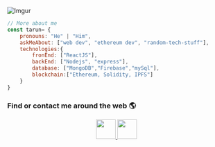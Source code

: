 ![Imgur](https://imgur.com/4JoZW8B.png)

```javascript
// More about me
const tarun= {
    pronouns: "He" | "Him",
    askMeAbout: ["web dev", "ethereum dev", "random-tech-stuff"],
    technologies:{
        fronEnd: ["ReactJS"],
        backEnd: ["Nodejs", "express"],
        database: ["MongoDB","Firebase","mySql"],
        blockchain:["Ethereum, Solidity, IPFS"]
    }
}
```
###  Find or contact me around the web 🌎
<center>
<a href="https://twitter.com/SoniTarun26"> 
<img width="45px" src="https://img.icons8.com/color/40/000000/twitter.png"/>
</a>
<a href="https://www.linkedin.com/in/tarun-b-soni"> 
<img width="45px"  src="https://img.icons8.com/color/40/000000/linkedin.png"/>
</a>
<center>
<!-- 
<img src="https://img.icons8.com/color/48/000000/medium-monogram.png"/>-->


